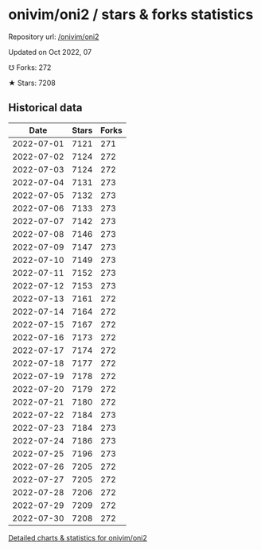 # onivim/oni2 / stars & forks statistics

Repository url: [/onivim/oni2](https://github.com/onivim/oni2)

Updated on Oct 2022, 07

☋ Forks: 272

★ Stars: 7208

## Historical data
| Date | Stars | Forks |
|------|-------|-------|
| 2022-07-01 | 7121 | 271 | 
| 2022-07-02 | 7124 | 272 | 
| 2022-07-03 | 7124 | 272 | 
| 2022-07-04 | 7131 | 273 | 
| 2022-07-05 | 7132 | 273 | 
| 2022-07-06 | 7133 | 273 | 
| 2022-07-07 | 7142 | 273 | 
| 2022-07-08 | 7146 | 273 | 
| 2022-07-09 | 7147 | 273 | 
| 2022-07-10 | 7149 | 273 | 
| 2022-07-11 | 7152 | 273 | 
| 2022-07-12 | 7153 | 273 | 
| 2022-07-13 | 7161 | 272 | 
| 2022-07-14 | 7164 | 272 | 
| 2022-07-15 | 7167 | 272 | 
| 2022-07-16 | 7173 | 272 | 
| 2022-07-17 | 7174 | 272 | 
| 2022-07-18 | 7177 | 272 | 
| 2022-07-19 | 7178 | 272 | 
| 2022-07-20 | 7179 | 272 | 
| 2022-07-21 | 7180 | 272 | 
| 2022-07-22 | 7184 | 273 | 
| 2022-07-23 | 7184 | 273 | 
| 2022-07-24 | 7186 | 273 | 
| 2022-07-25 | 7196 | 273 | 
| 2022-07-26 | 7205 | 272 | 
| 2022-07-27 | 7205 | 272 | 
| 2022-07-28 | 7206 | 272 | 
| 2022-07-29 | 7209 | 272 | 
| 2022-07-30 | 7208 | 272 | 


[Detailed charts & statistics for onivim/oni2](https://reviewgithub.com/rep/onivim/oni2)
